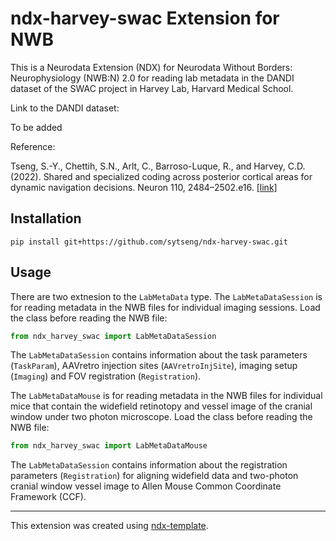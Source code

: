 # ndx-harvey-swac Extension for NWB

This is a Neurodata Extension (NDX) for Neurodata Without Borders: Neurophysiology (NWB:N) 2.0 for reading lab metadata in the DANDI dataset of the SWAC project in Harvey Lab, Harvard Medical School.

Link to the DANDI dataset:

To be added

Reference:

Tseng, S.-Y., Chettih, S.N., Arlt, C., Barroso-Luque, R., and Harvey, C.D. (2022). Shared and specialized coding across posterior cortical areas for dynamic navigation decisions. Neuron 110, 2484–2502.e16. [[link]](https://www.sciencedirect.com/science/article/pii/S0896627322004536) 

## Installation

```
pip install git+https://github.com/sytseng/ndx-harvey-swac.git
```

## Usage

There are two extnesion to the `LabMetaData` type. The `LabMetaDataSession` is for reading metadata in the NWB files for individual imaging sessions. Load the class before reading the NWB file:
```python
from ndx_harvey_swac import LabMetaDataSession
```
The `LabMetaDataSession` contains information about the task parameters (`TaskParam`), AAVretro injection sites (`AAVretroInjSite`), imaging setup (`Imaging`) and FOV registration (`Registration`).



The `LabMetaDataMouse` is for reading metadata in the NWB files for individual mice that contain the widefield retinotopy and vessel image of the cranial window under two photon microscope. Load the class before reading the NWB file:
```python
from ndx_harvey_swac import LabMetaDataMouse
```
The `LabMetaDataSession` contains information about the registration parameters (`Registration`) for aligning widefield data and two-photon cranial window vessel image to Allen Mouse Common Coordinate Framework (CCF).


---
This extension was created using [ndx-template](https://github.com/nwb-extensions/ndx-template).
